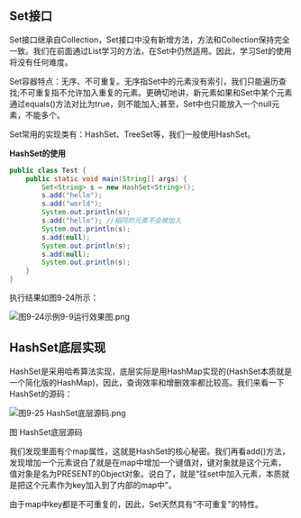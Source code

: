 ## **Set接口**

Set接口继承自Collection，Set接口中没有新增方法，方法和Collection保持完全一致。我们在前面通过List学习的方法，在Set中仍然适用。因此，学习Set的使用将没有任何难度。

Set容器特点：无序、不可重复。无序指Set中的元素没有索引，我们只能遍历查找;不可重复指不允许加入重复的元素。更确切地讲，新元素如果和Set中某个元素通过equals()方法对比为true，则不能加入;甚至，Set中也只能放入一个null元素，不能多个。

Set常用的实现类有：HashSet、TreeSet等，我们一般使用HashSet。



**HashSet的使用**

```java
public class Test {
    public static void main(String[] args) {
        Set<String> s = new HashSet<String>();
        s.add("hello");
        s.add("world");
        System.out.println(s);
        s.add("hello"); //相同的元素不会被加入
        System.out.println(s);
        s.add(null);
        System.out.println(s);
        s.add(null);
        System.out.println(s);
    }
}
```

   执行结果如图9-24所示：

![图9-24示例9-9运行效果图.png](https://www.sxt.cn/360shop/Public/admin/UEditor/20170525/1495697440640267.png)



## **HashSet底层实现**

 HashSet是采用哈希算法实现，底层实际是用HashMap实现的(HashSet本质就是一个简化版的HashMap)，因此，查询效率和增删效率都比较高。我们来看一下HashSet的源码：

![图9-25 HashSet底层源码.png](https://www.sxt.cn/360shop/Public/admin/UEditor/20170525/1495697834473119.png)

图 HashSet底层源码

   我们发现里面有个map属性，这就是HashSet的核心秘密。我们再看add()方法，发现增加一个元素说白了就是在map中增加一个键值对，键对象就是这个元素，值对象是名为PRESENT的Object对象。说白了，就是“往set中加入元素，本质就是把这个元素作为key加入到了内部的map中”。

   由于map中key都是不可重复的，因此，Set天然具有“不可重复”的特性。